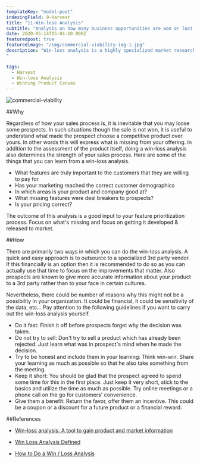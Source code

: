```yaml
---
templateKey: "model-post"
indexingField: 9-Harvest
title: "11-Win-lose Analysis"
subtitle: "Analysis on how many business opportunities are won or lost and most importantly, why?"
date: 2020-05-14T15:04:10.000Z
featuredpost: true
featuredimage: "/img/commercial-viability-img-1.jpg"
description: "Win-loss analysis is a highly specialized market research done to understand how a company markets and sell their products from a prospect's perspective. This will analyse both the product and the performance of your organization. The goal is to understand your strength and weaknesses and push for continuous improvements.
"

tags:
  - Harvest
  - Win-lose Analysis
  - Winning Product Canvas
---
```


![commercial-viability](/img/win-loss-analysis.jpg)

##Why

Regardless of how your sales process is, it is inevitable that you may loose some prospects. In such situations though the sale is not won, it is useful to understand what made the prospect choose a competitive product over yours. In other words this will express what is missing from your offering. In addition to the assessment of the product itself, doing a win-loss analysis also determines the strength of your sales process. Here are some of the things that you can learn from a win-loss analysis.
- What features are truly important to the customers that they are willing to pay for
- Has your marketing reached the correct customer demographics
- In which areas is your product and company good at?
- What missing features were deal breakers to prospects?
- Is your pricing correct?

The outcome of this analysis is a good input to your feature prioritization process. Focus on what's missing and focus on getting it developed & released to market.

##How

There are primarily two ways in which you can do the win-loss analysis. A quick and easy approach is to outsource to a specialized 3rd party vendor. If this financially is an option then it is recommended to do so as you can actually use that time to focus on the improvements that matter. Also prospects are known to give more accurate information about your product to a 3rd party rather than to your face in certain cultures.

Nevertheless, there could be number of reasons why this might not be a possibility in your organization. It could be financial, it could be sensitivity of the data, etc... Pay attention to the following guidelines if you want to carry out the win-loss analysis yourself.
- Do it fast: Finish it off before prospects forget why the decision was taken.
- Do not try to sell: Don't try to sell a product which has already been rejected. Just learn what was in prospect's mind when he made the decision.
- Try to be honest and include them in your learning: Think win-win. Share your learning as much as possible so that he also take something from the meeting.
- Keep it short: You should be glad that the prospect agreed to spend some time for this in the first place. Just keep it very short, stick to the basics and utilize the time as much as possible. Try online meetings or a phone call on the go for customers' convenience.
- Give them a benefit: Return the favor, offer them an incentive. This could be a coupon or a discount for a future product or a financial reward. 

##References

- [Win-loss analysis: A tool to gain product and market information](https://learn.marsdd.com/article/win-loss-analysis/)

- [Win Loss Analysis Defined](https://theanovagroup.com/win-loss-analysis-services/win-loss-analysis/win-loss-analysis-defined)

- [How to Do a Win / Loss Analysis](https://www.crayon.co/blog/how-to-do-win-loss-analysis-examples-resources)